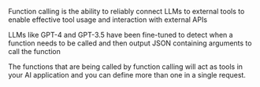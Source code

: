 Function calling is the ability to reliably connect LLMs to external tools to enable effective tool usage and interaction with external APIs

LLMs like GPT-4 and GPT-3.5 have been fine-tuned to detect when a function needs to be called and then output JSON containing arguments to call the function

The functions that are being called by function calling will act as tools in your AI application and you can define more than one in a single request.
